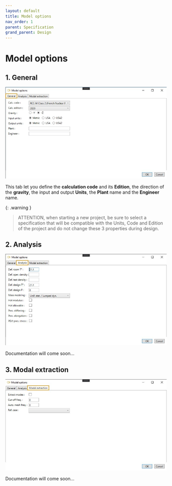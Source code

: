 ```yaml
---
layout: default
title: Model options
nav_order: 1
parent: Specification
grand_parent: Design
---
```


# Model options

## 1. General

![Image](../../Images/Options1.jpg)

This tab let you define the **calculation code** and its **Edition**, the direction of the **gravity**, the input and output **Units**, the **Plant** name and the **Engineer** name.

{: .warning }
> ATTENTION, when starting a new project, be sure to select a specification that will be compatible with the Units, Code and Edition of the project and do not change these 3 properties during design.


## 2. Analysis

![Image](../../Images/Options2.jpg)

Documentation will come soon...

## 3. Modal extraction

![Image](../../Images/Options3.jpg)

Documentation will come soon...